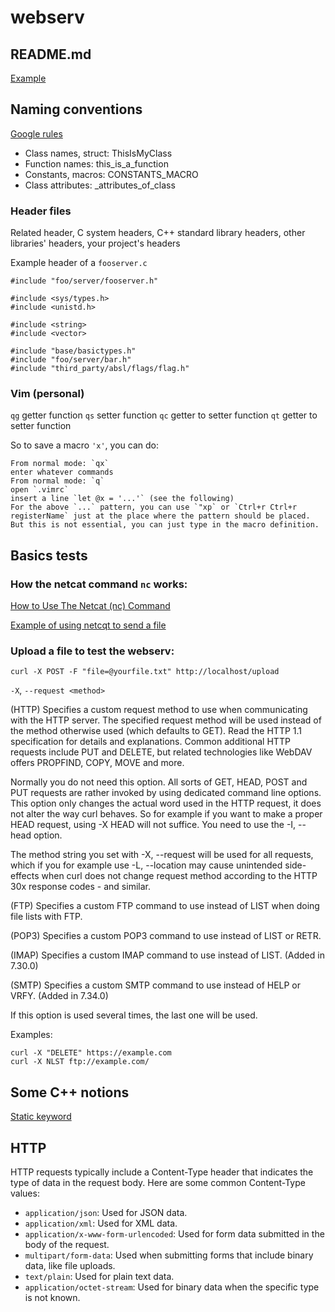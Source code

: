 # webserv

## README.md

[Example](https://github.com/github-linguist/linguist)

## Naming conventions

[Google rules](https://google.github.io/styleguide/cppguide.html)

- Class names, struct:  ThisIsMyClass
- Function names:       this\_is\_a\_function
- Constants, macros:    CONSTANTS\_MACRO
- Class attributes:     \_attributes\_of\_class

### Header files
Related header, C system headers, C++ standard library headers, other libraries' headers, your project's headers

Example header of a `fooserver.c`
```
#include "foo/server/fooserver.h"

#include <sys/types.h>
#include <unistd.h>

#include <string>
#include <vector>

#include "base/basictypes.h"
#include "foo/server/bar.h"
#include "third_party/absl/flags/flag.h"
```
### Vim (personal)

`qg` getter function
`qs` setter function
`qc` getter to setter function
`qt` getter to setter function

So to save a macro `'x'`, you can do:

    From normal mode: `qx`
    enter whatever commands
    From normal mode: `q`
    open `.vimrc`
    insert a line `let @x = '...'` (see the following)
    For the above `...` pattern, you can use `"xp` or `Ctrl+r Ctrl+r registerName` just at the place where the pattern should be placed. But this is not essential, you can just type in the macro definition.

## Basics tests

### How the netcat command `nc` works:

[How to Use The Netcat (nc) Command](https://nooblinux.com/how-to-use-netcat/)

[Example of using netcqt to send a file](https://stackoverflow.com/questions/4238809/example-of-multipart-form-data)

### Upload a file to test the webserv:

```console
curl -X POST -F "file=@yourfile.txt" http://localhost/upload
```

`-X`, `--request <method>`

(HTTP) Specifies a custom request method to use when communicating with the HTTP server.  The specified request method will be used instead of the method  otherwise  used  (which defaults  to  GET). Read the HTTP 1.1 specification for details and explanations. Common additional HTTP requests include PUT and DELETE, but related  technologies  like  WebDAV offers PROPFIND, COPY, MOVE and more.

Normally  you do not need this option. All sorts of GET, HEAD, POST and PUT requests are rather invoked by using dedicated command line options.  This option only changes the actual word used in the HTTP request, it does not alter the way  curl  behaves.  So  for example if you want to make a proper HEAD request, using -X HEAD will not suffice. You need to use the -I, --head option.

The method string you set with -X, --request will be used for all requests, which if you for  example  use  -L,  --location  may cause unintended side-effects when curl does not change request method according to the HTTP 30x response codes - and similar.

(FTP) Specifies a custom FTP command to use instead of LIST when doing file  lists  with FTP.

(POP3) Specifies a custom POP3 command to use instead of LIST or RETR.

(IMAP) Specifies a custom IMAP command to use instead of LIST. (Added in 7.30.0)

(SMTP) Specifies a custom SMTP command to use instead of HELP or VRFY. (Added in 7.34.0)

If this option is used several times, the last one will be used.

Examples:
 ``` console
 curl -X "DELETE" https://example.com
 curl -X NLST ftp://example.com/
 ```


## Some C++ notions

[Static keyword](https://stackoverflow.com/questions/15235526/the-static-keyword-and-its-various-uses-in-c)

## HTTP
HTTP requests typically include a Content-Type header that indicates the type of data in the request body. Here are some common Content-Type values:

* `application/json`: Used for JSON data.
* `application/xml`: Used for XML data.
* `application/x-www-form-urlencoded`: Used for form data submitted in the body of the request.
* `multipart/form-data`: Used when submitting forms that include binary data, like file uploads.
* `text/plain`: Used for plain text data.
* `application/octet-stream`: Used for binary data when the specific type is not known.
